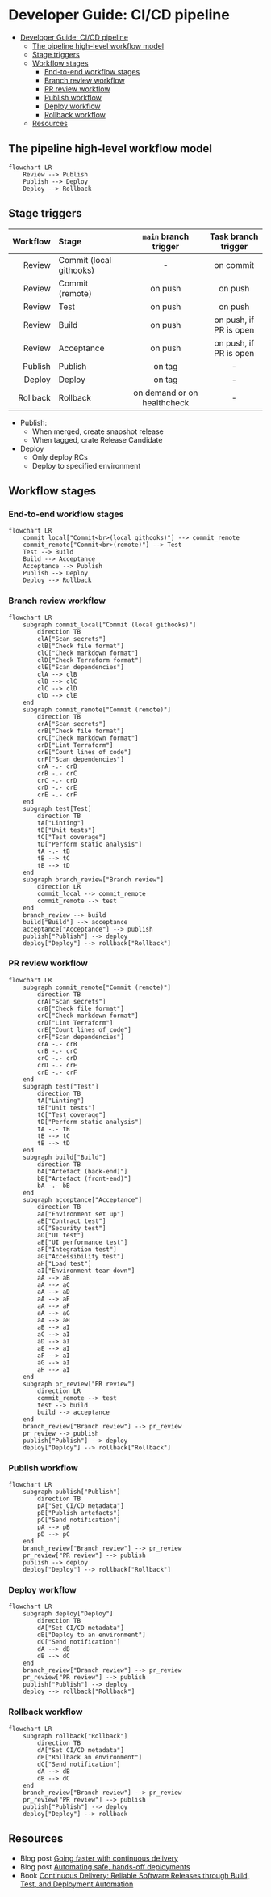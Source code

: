 # Developer Guide: CI/CD pipeline

- [Developer Guide: CI/CD pipeline](#developer-guide-cicd-pipeline)
  - [The pipeline high-level workflow model](#the-pipeline-high-level-workflow-model)
  - [Stage triggers](#stage-triggers)
  - [Workflow stages](#workflow-stages)
    - [End-to-end workflow stages](#end-to-end-workflow-stages)
    - [Branch review workflow](#branch-review-workflow)
    - [PR review workflow](#pr-review-workflow)
    - [Publish workflow](#publish-workflow)
    - [Deploy workflow](#deploy-workflow)
    - [Rollback workflow](#rollback-workflow)
  - [Resources](#resources)

## The pipeline high-level workflow model

```mermaid
flowchart LR
    Review --> Publish
    Publish --> Deploy
    Deploy --> Rollback
```

## Stage triggers

| Workflow | Stage                   |    `main` branch trigger    |  Task branch trigger   |
|---------:|:------------------------|:---------------------------:|:----------------------:|
|   Review | Commit (local githooks) |              -              |       on commit        |
|   Review | Commit (remote)         |           on push           |        on push         |
|   Review | Test                    |           on push           |        on push         |
|   Review | Build                   |           on push           | on push, if PR is open |
|   Review | Acceptance              |           on push           | on push, if PR is open |
|  Publish | Publish                 |           on tag            |           -            |
|   Deploy | Deploy                  |           on tag            |           -            |
| Rollback | Rollback                | on demand or on healthcheck |           -            |

- Publish:
  - When merged, create snapshot release
  - When tagged, crate Release Candidate
- Deploy
  - Only deploy RCs
  - Deploy to specified environment

## Workflow stages

### End-to-end workflow stages

```mermaid
flowchart LR
    commit_local["Commit<br>(local githooks)"] --> commit_remote
    commit_remote["Commit<br>(remote)"] --> Test
    Test --> Build
    Build --> Acceptance
    Acceptance --> Publish
    Publish --> Deploy
    Deploy --> Rollback
```

### Branch review workflow

```mermaid
flowchart LR
    subgraph commit_local["Commit (local githooks)"]
        direction TB
        clA["Scan secrets"]
        clB["Check file format"]
        clC["Check markdown format"]
        clD["Check Terraform format"]
        clE["Scan dependencies"]
        clA --> clB
        clB --> clC
        clC --> clD
        clD --> clE
    end
    subgraph commit_remote["Commit (remote)"]
        direction TB
        crA["Scan secrets"]
        crB["Check file format"]
        crC["Check markdown format"]
        crD["Lint Terraform"]
        crE["Count lines of code"]
        crF["Scan dependencies"]
        crA -.- crB
        crB -.- crC
        crC -.- crD
        crD -.- crE
        crE -.- crF
    end
    subgraph test[Test]
        direction TB
        tA["Linting"]
        tB["Unit tests"]
        tC["Test coverage"]
        tD["Perform static analysis"]
        tA -.- tB
        tB --> tC
        tB --> tD
    end
    subgraph branch_review["Branch review"]
        direction LR
        commit_local --> commit_remote
        commit_remote --> test
    end
    branch_review --> build
    build["Build"] --> acceptance
    acceptance["Acceptance"] --> publish
    publish["Publish"] --> deploy
    deploy["Deploy"] --> rollback["Rollback"]
```

### PR review workflow

```mermaid
flowchart LR
    subgraph commit_remote["Commit (remote)"]
        direction TB
        crA["Scan secrets"]
        crB["Check file format"]
        crC["Check markdown format"]
        crD["Lint Terraform"]
        crE["Count lines of code"]
        crF["Scan dependencies"]
        crA -.- crB
        crB -.- crC
        crC -.- crD
        crD -.- crE
        crE -.- crF
    end
    subgraph test["Test"]
        direction TB
        tA["Linting"]
        tB["Unit tests"]
        tC["Test coverage"]
        tD["Perform static analysis"]
        tA -.- tB
        tB --> tC
        tB --> tD
    end
    subgraph build["Build"]
        direction TB
        bA["Artefact (back-end)"]
        bB["Artefact (front-end)"]
        bA -.- bB
    end
    subgraph acceptance["Acceptance"]
        direction TB
        aA["Environment set up"]
        aB["Contract test"]
        aC["Security test"]
        aD["UI test"]
        aE["UI performance test"]
        aF["Integration test"]
        aG["Accessibility test"]
        aH["Load test"]
        aI["Environment tear down"]
        aA --> aB
        aA --> aC
        aA --> aD
        aA --> aE
        aA --> aF
        aA --> aG
        aA --> aH
        aB --> aI
        aC --> aI
        aD --> aI
        aE --> aI
        aF --> aI
        aG --> aI
        aH --> aI
    end
    subgraph pr_review["PR review"]
        direction LR
        commit_remote --> test
        test --> build
        build --> acceptance
    end
    branch_review["Branch review"] --> pr_review
    pr_review --> publish
    publish["Publish"] --> deploy
    deploy["Deploy"] --> rollback["Rollback"]
```

### Publish workflow

```mermaid
flowchart LR
    subgraph publish["Publish"]
        direction TB
        pA["Set CI/CD metadata"]
        pB["Publish artefacts"]
        pC["Send notification"]
        pA --> pB
        pB --> pC
    end
    branch_review["Branch review"] --> pr_review
    pr_review["PR review"] --> publish
    publish --> deploy
    deploy["Deploy"] --> rollback["Rollback"]
```

### Deploy workflow

```mermaid
flowchart LR
    subgraph deploy["Deploy"]
        direction TB
        dA["Set CI/CD metadata"]
        dB["Deploy to an environment"]
        dC["Send notification"]
        dA --> dB
        dB --> dC
    end
    branch_review["Branch review"] --> pr_review
    pr_review["PR review"] --> publish
    publish["Publish"] --> deploy
    deploy --> rollback["Rollback"]
```

### Rollback workflow

```mermaid
flowchart LR
    subgraph rollback["Rollback"]
        direction TB
        dA["Set CI/CD metadata"]
        dB["Rollback an environment"]
        dC["Send notification"]
        dA --> dB
        dB --> dC
    end
    branch_review["Branch review"] --> pr_review
    pr_review["PR review"] --> publish
    publish["Publish"] --> deploy
    deploy["Deploy"] --> rollback
```

## Resources

- Blog post [Going faster with continuous delivery](https://aws.amazon.com/builders-library/going-faster-with-continuous-delivery/)
- Blog post [Automating safe, hands-off deployments](https://aws.amazon.com/builders-library/automating-safe-hands-off-deployments/)
- Book [Continuous Delivery: Reliable Software Releases through Build, Test, and Deployment Automation](https://www.oreilly.com/library/view/continuous-delivery-reliable/9780321670250/)
